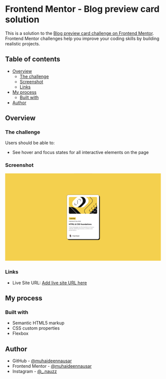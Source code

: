 # Frontend Mentor - Blog preview card solution

This is a solution to the [Blog preview card challenge on Frontend Mentor](https://www.frontendmentor.io/challenges/blog-preview-card-ckPaj01IcS). Frontend Mentor challenges help you improve your coding skills by building realistic projects. 

## Table of contents

- [Overview](#overview)
  - [The challenge](#the-challenge)
  - [Screenshot](#screenshot)
  - [Links](#links)
- [My process](#my-process)
  - [Built with](#built-with)
- [Author](#author)

## Overview

### The challenge

Users should be able to:

- See hover and focus states for all interactive elements on the page

### Screenshot

![](./screenshot.jpg)

### Links

- Live Site URL: [Add live site URL here](https://blog-preview-kkxlr67nh-muhaideen-nausars-projects.vercel.app/)
## My process

### Built with

- Semantic HTML5 markup
- CSS custom properties
- Flexbox

## Author

- GitHub - [@muhaideennausar](https://github.com/muhaideennausar)
- Frontend Mentor - [@muhaideennausar](https://www.frontendmentor.io/profile/yourusername)
- Instagram - [@_.nauzz](https://www.twitter.com/yourusername)
